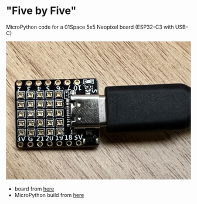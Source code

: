 # "Five by Five"

MicroPython code for a 01Space 5x5 Neopixel board (ESP32-C3 with USB-C)

![01Space board](board-neopixels.jpeg)

- board from [here](https://banggood.com/ESP32-C3-Development-Board-RISC-V-WiFi-Bluetooth-IoT-Development-Board-Compatible-with-Python-p-1914005.html)
- MicroPython build from [here](https://micropython.org/download/esp32c3-usb/)
